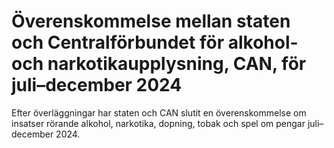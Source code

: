 # Överenskommelse mellan staten och Centralförbundet för alkohol- och narkotikaupplysning, CAN, för juli–december 2024

Efter överläggningar har staten och CAN slutit en överenskommelse om insatser rörande alkohol, narkotika, dopning, tobak och spel om pengar juli–december 2024.
